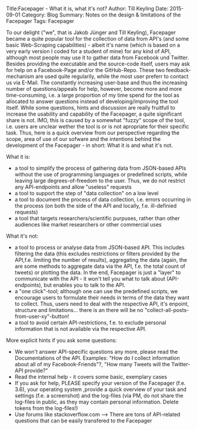 Title:Facepager - What it is, what it's not?
Author: Till Keyling
Date: 2015-09-01
Category: Blog
Summary: Notes on the design & limitations of the Facepager
Tags: Facepager


To our delight ("we", that is Jakob Jünger and Till Keyling), Facepager became a quite popular tool for the collection of data from API's (and some basic Web-Scraping capabilities) - albeit it's name (which is based on a very early version I coded for a student of mine) for any kind of API, although most people may use it to gather data from Facebook und Twitter.
Besides providing the executable and the source-code itself, users may ask for help on a Facebook-Page and/or the GitHub-Repo. These two feedback-mechanism are used quite regularily, while the most user preferr to contact us via E-Mail.
The constantly increasing user-base and thus the increasing number of questions/appeals for help, however, become more and more time-consuming, i.e. a large proportion of my time spend for the tool as allocated to answer questions instead of developing/improving the tool itself. While some questions, hints and discussion are really fruitfull to increase the usability and capability of the Facepager, a quite significant share is not. IMO, this is caused by a somewhat "fuzzy" scope of the tool, i.e. users are unclear wether the tool is or is not apropriate for their specific task. Thus, here is a quick overview from our perspective regarding the scope, area of use of our sofware and the intentions behind the development of the Facepager - in short: What it is and what it's not.  

What it is:

- a tool to simplify the process of gathering data from JSON-based APIs without the use of programming languages or predefined scripts, while leaving large degrees-of-freedom to the user. Thus, we do not restrict any API-endpoints and allow "useless" requests
- a tool to support the step of "data collection" on a low level
- a tool to document the process of data collection, i.e. errors occurring in the process (on both the side of the API and locally, f.e. ill-definied requests) 
- a tool that targets researchers/scientific purpuses, rather than other audiences like market researchers or other commercial uses 

What it's not:

- a tool to process or analyse data from JSON-based API. This includes filtering the data (this excludes restrictions or filters provided by the API,f.e. limiting the number of results), aggregating the data (again, the are some methods to aggregate data via the API, f.e. the total count of tweets) or plotting the data. In the end, Facepager is just a "layer" to communicate with the API  - it won't tell you what to talk about (API-endpoints), but enables you to talk to the API. 
- a "one click"-tool; although one can use the predefined scripts, we encourage users to formulate their needs in terms of the data they want to collect. Thus, users need to deal with the respective API, it's enpoint, structure and limitations... there is an there will be no "collect-all-posts-from-user-xy"-button!
- a tool to avoid certain API-restrictions, f.e. to exclude personal information that is not available via the respective API.


More explicit hints if you ask some questions:

- We won't answer API-specific questions any more, please read the Documentations of the API. Examples: "How do I collect information about all of my Facebook-Friends"?, "How many Tweets will the Twitter-API provide?"
- Read the internal help - it covers some basic, exemplary cases
- If you ask for help, PLEASE specify your version of the Facepager (f.e. 3.6), your operating system ,provide a quick overview of your task and settings (f.e. a screenshot) and the log-files (via PM, do not share the log-files in public, as they may contain personal information. Delete tokens from the log-files!)
- Use forums like stackoverflow.com --> There are tons of API-related questions that can be easily transfered to the Facepager
